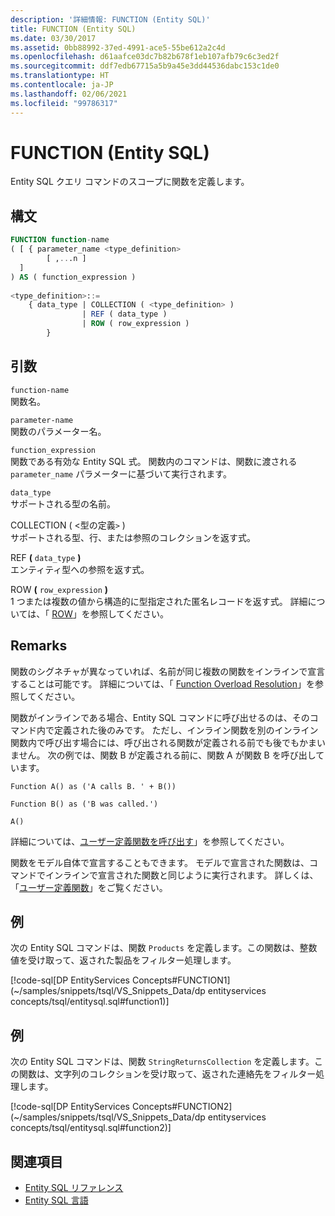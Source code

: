 ```yaml
---
description: '詳細情報: FUNCTION (Entity SQL)'
title: FUNCTION (Entity SQL)
ms.date: 03/30/2017
ms.assetid: 0bb88992-37ed-4991-ace5-55be612a2c4d
ms.openlocfilehash: d61aafce03dc7b82b678f1eb107afb79c6c3ed2f
ms.sourcegitcommit: ddf7edb67715a5b9a45e3dd44536dabc153c1de0
ms.translationtype: HT
ms.contentlocale: ja-JP
ms.lasthandoff: 02/06/2021
ms.locfileid: "99786317"
---
```

# <a name="function-entity-sql"></a>FUNCTION (Entity SQL)

Entity SQL クエリ コマンドのスコープに関数を定義します。  
  
## <a name="syntax"></a>構文  
  
```sql  
FUNCTION function-name  
( [ { parameter_name <type_definition>
        [ ,...n ]  
  ]  
) AS ( function_expression )
  
<type_definition>::=  
    { data_type | COLLECTION ( <type_definition> )
                | REF ( data_type )
                | ROW ( row_expression )
        }
```  
  
## <a name="arguments"></a>引数  

 `function-name`  
 関数名。  
  
 `parameter-name`  
 関数のパラメーター名。  
  
 `function_expression`  
 関数である有効な Entity SQL 式。 関数内のコマンドは、関数に渡される `parameter_name` パラメーターに基づいて実行されます。  
  
 `data_type`  
 サポートされる型の名前。  
  
 COLLECTION ( <型の定義`>` )  
 サポートされる型、行、または参照のコレクションを返す式。  
  
 REF **(** `data_type` **)**  
 エンティティ型への参照を返す式。  
  
 ROW **(** `row_expression` **)**  
 1 つまたは複数の値から構造的に型指定された匿名レコードを返す式。 詳細については、「 [ROW](row-entity-sql.md)」を参照してください。  
  
## <a name="remarks"></a>Remarks  

 関数のシグネチャが異なっていれば、名前が同じ複数の関数をインラインで宣言することは可能です。 詳細については、「 [Function Overload Resolution](function-overload-resolution-entity-sql.md)」を参照してください。  
  
 関数がインラインである場合、Entity SQL コマンドに呼び出せるのは、そのコマンド内で定義された後のみです。 ただし、インライン関数を別のインライン関数内で呼び出す場合には、呼び出される関数が定義される前でも後でもかまいません。 次の例では、関数 B が定義される前に、関数 A が関数 B を呼び出しています。  
  
 `Function A() as ('A calls B. ' + B())`  
  
 `Function B() as ('B was called.')`  
  
 `A()`  
  
 詳細については、[ユーザー定義関数を呼び出す](/previous-versions/dotnet/netframework-4.0/dd490951(v=vs.100))」を参照してください。  
  
 関数をモデル自体で宣言することもできます。 モデルで宣言された関数は、コマンドでインラインで宣言された関数と同じように実行されます。 詳しくは、「[ユーザー定義関数](user-defined-functions-entity-sql.md)」をご覧ください。  
  
## <a name="example"></a>例  

 次の Entity SQL コマンドは、関数 `Products` を定義します。この関数は、整数値を受け取って、返された製品をフィルター処理します。  
  
 [!code-sql[DP EntityServices Concepts#FUNCTION1](~/samples/snippets/tsql/VS_Snippets_Data/dp entityservices concepts/tsql/entitysql.sql#function1)]  
  
## <a name="example"></a>例  

 次の Entity SQL コマンドは、関数 `StringReturnsCollection` を定義します。この関数は、文字列のコレクションを受け取って、返された連絡先をフィルター処理します。  
  
 [!code-sql[DP EntityServices Concepts#FUNCTION2](~/samples/snippets/tsql/VS_Snippets_Data/dp entityservices concepts/tsql/entitysql.sql#function2)]  
  
## <a name="see-also"></a>関連項目

- [Entity SQL リファレンス](entity-sql-reference.md)
- [Entity SQL 言語](entity-sql-language.md)
